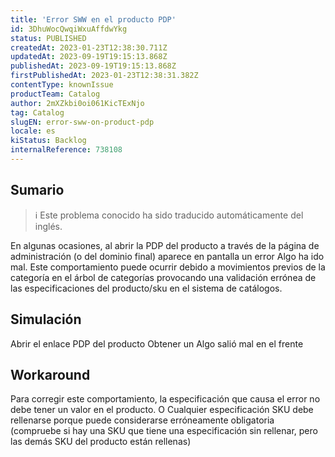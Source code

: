 ```yaml
---
title: 'Error SWW en el producto PDP'
id: 3DhuWocQwqiWxuAffdwYkg
status: PUBLISHED
createdAt: 2023-01-23T12:38:30.711Z
updatedAt: 2023-09-19T19:15:13.868Z
publishedAt: 2023-09-19T19:15:13.868Z
firstPublishedAt: 2023-01-23T12:38:31.382Z
contentType: knownIssue
productTeam: Catalog
author: 2mXZkbi0oi061KicTExNjo
tag: Catalog
slugEN: error-sww-on-product-pdp
locale: es
kiStatus: Backlog
internalReference: 738108
---
```


## Sumario

>ℹ️ Este problema conocido ha sido traducido automáticamente del inglés.


En algunas ocasiones, al abrir la PDP del producto a través de la página de administración (o del dominio final) aparece en pantalla un error Algo ha ido mal.
Este comportamiento puede ocurrir debido a movimientos previos de la categoría en el árbol de categorías provocando una validación errónea de las especificaciones del producto/sku en el sistema de catálogos.


##

## Simulación


Abrir el enlace PDP del producto
Obtener un Algo salió mal en el frente



## Workaround


Para corregir este comportamiento, la especificación que causa el error no debe tener un valor en el producto.
O
Cualquier especificación SKU debe rellenarse porque puede considerarse erróneamente obligatoria
(compruebe si hay una SKU que tiene una especificación sin rellenar, pero las demás SKU del producto están rellenas)





